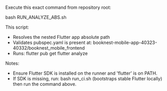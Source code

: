 Execute this exact command from repository root:

bash RUN_ANALYZE_ABS.sh

This script:
- Resolves the nested Flutter app absolute path
- Validates pubspec.yaml is present at:
  booknest-mobile-app-40323-40332/booknest_mobile_frontend
- Runs:
  flutter pub get
  flutter analyze

Notes:
- Ensure Flutter SDK is installed on the runner and 'flutter' is on PATH.
- If SDK is missing, run: bash run_ci.sh (bootstraps stable Flutter locally) then run the command above.
